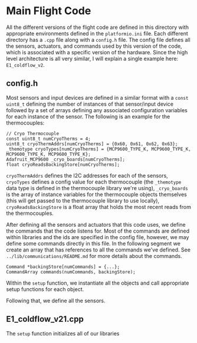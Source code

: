 # Main Flight Code

All the different versions of the flight code are defined in this directory with appropriate
environments defined in the `platformio.ini` file. Each different directory has a `.cpp` file
along with a `config.h` file. The config file defines all the sensors, actuators, and commands used by this version of
the code, which is associated with a specific version of the hardware. Since the high level architecture
is all very similar, I will explain a single example here: `E1_coldflow_v2`.

## config.h

Most sensors and input devices are defined in a similar format with a `const uint8_t` defining the number of instances of that sensor/input device followed by a set of arrays defining any associated configuration variables for each instance of the sensor. The following is an example for the thermocouples:
```
// Cryo Thermocouple
const uint8_t numCryoTherms = 4;
uint8_t cryoThermAddrs[numCryoTherms] = {0x60, 0x61, 0x62, 0x63};
_themotype cryoTypes[numCryoTherms] = {MCP9600_TYPE_K, MCP9600_TYPE_K, MCP9600_TYPE_K, MCP9600_TYPE_K};
Adafruit_MCP9600 _cryo_boards[numCryoTherms];
float cryoReadsBackingStore[numCryoTherms];
```

`cryoThermAddrs` defines the I2C addresses for each of the sensors, `cryoTypes` defines a config value for each thermocouple (the `_themotype` data type is defined in the thermocouple library we're using), `_cryo_boards` is the array of instance variables for the thermocouple objects themselves (this will get passed to the thermocouple library to use locally), `cryoReadsBackingStore` is a float array that holds the most recent reads from the thermocouples.

After defining all the sensors and actuators that this code uses, we define the commands that the code listens for. Most of the commands are defined within libraries and the ids are specified in the config file, however, we may define some commands directly in this file. In the following segment we create an array that has references to all the commands we've defined. See `../lib/communications/README.md` for more details about the commands.
```
Command *backingStore[numCommands] = {...};
CommandArray commands(numCommands, backingStore);
```

Within the `setup` function, we instantiate all the objects and call appropriate setup functions for each object.

Following that, we define all the sensors.

## E1_coldflow_v21.cpp


The `setup` function initializes all of our libraries 
